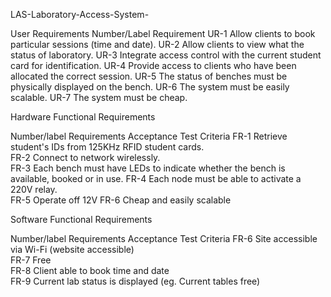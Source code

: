 LAS-Laboratory-Access-System-

User Requirements
Number/Label	Requirement
UR-1	Allow clients to book particular sessions (time and date).
UR-2	Allow clients to view what the status of laboratory.
UR-3	Integrate access control with the current student card for identification.
UR-4	Provide access to clients who have been allocated the correct session.
UR-5	The status of benches must be physically displayed on the bench.
UR-6	The system must be easily scalable.
UR-7	The system must be cheap.

Hardware Functional Requirements

Number/label	Requirements	Acceptance Test Criteria
FR-1	Retrieve student's IDs from 125KHz RFID student cards.	
FR-2	Connect to network wirelessly.	
FR-3	Each bench must have LEDs to indicate whether the bench is available, booked or in use.	
FR-4	Each node must be able to activate a 220V relay.	
FR-5	Operate off 12V	
FR-6	Cheap and easily scalable	

Software Functional Requirements

Number/label	Requirements	Acceptance Test Criteria
FR-6	Site accessible via Wi-Fi (website accessible)	
FR-7	Free	
FR-8	Client able to book time and date	
FR-9	Current lab status is displayed (eg. Current tables free)	

